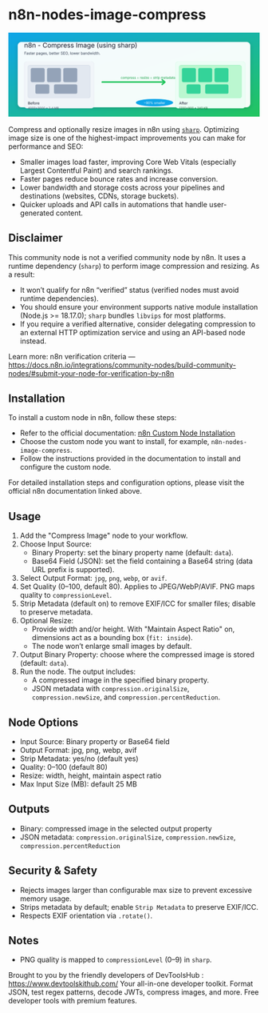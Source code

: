 # n8n-nodes-image-compress

![n8n Image Compress - before and after](./assets/hero.svg)

Compress and optionally resize images in n8n using [`sharp`](https://github.com/lovell/sharp). Optimizing image size is one of the highest-impact improvements you can make for performance and SEO:
- Smaller images load faster, improving Core Web Vitals (especially Largest Contentful Paint) and search rankings.
- Faster pages reduce bounce rates and increase conversion.
- Lower bandwidth and storage costs across your pipelines and destinations (websites, CDNs, storage buckets).
- Quicker uploads and API calls in automations that handle user-generated content.

## Disclaimer
This community node is not a verified community node by n8n. It uses a runtime dependency (`sharp`) to perform image compression and resizing. As a result:
- It won’t qualify for n8n “verified” status (verified nodes must avoid runtime dependencies).
- You should ensure your environment supports native module installation (Node.js >= 18.17.0); `sharp` bundles `libvips` for most platforms.
- If you require a verified alternative, consider delegating compression to an external HTTP optimization service and using an API-based node instead.

Learn more: n8n verification criteria — https://docs.n8n.io/integrations/community-nodes/build-community-nodes/#submit-your-node-for-verification-by-n8n

## Installation

To install a custom node in n8n, follow these steps:

- Refer to the official documentation: [n8n Custom Node Installation](https://docs.n8n.io/integrations/community-nodes/)
- Choose the custom node you want to install, for example, `n8n-nodes-image-compress`.
- Follow the instructions provided in the documentation to install and configure the custom node.

For detailed installation steps and configuration options, please visit the official n8n documentation linked above.

## Usage

1. Add the "Compress Image" node to your workflow.
2. Choose Input Source:
   - Binary Property: set the binary property name (default: `data`).
   - Base64 Field (JSON): set the field containing a Base64 string (data URL prefix is supported).
3. Select Output Format: `jpg`, `png`, `webp`, or `avif`.
4. Set Quality (0–100, default 80). Applies to JPEG/WebP/AVIF. PNG maps quality to `compressionLevel`.
5. Strip Metadata (default on) to remove EXIF/ICC for smaller files; disable to preserve metadata.
6. Optional Resize:
   - Provide width and/or height. With "Maintain Aspect Ratio" on, dimensions act as a bounding box (`fit: inside`).
   - The node won’t enlarge small images by default.
7. Output Binary Property: choose where the compressed image is stored (default: `data`).
8. Run the node. The output includes:
   - A compressed image in the specified binary property.
   - JSON metadata with `compression.originalSize`, `compression.newSize`, and `compression.percentReduction`.

## Node Options
- Input Source: Binary property or Base64 field
- Output Format: jpg, png, webp, avif
- Strip Metadata: yes/no (default yes)
- Quality: 0–100 (default 80)
- Resize: width, height, maintain aspect ratio
- Max Input Size (MB): default 25 MB

## Outputs
- Binary: compressed image in the selected output property
- JSON metadata: `compression.originalSize`, `compression.newSize`, `compression.percentReduction`

## Security & Safety
- Rejects images larger than configurable max size to prevent excessive memory usage.
- Strips metadata by default; enable `Strip Metadata` to preserve EXIF/ICC.
- Respects EXIF orientation via `.rotate()`.

## Notes
- PNG quality is mapped to `compressionLevel` (0–9) in `sharp`.


Brought to you by the friendly developers of DevToolsHub : https://www.devtoolskithub.com/
Your all-in-one developer toolkit. Format JSON, test regex patterns, decode JWTs, compress images, and more. Free developer tools with premium features.